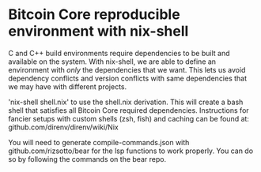 # Bitcoin Core reproducible environment with nix-shell

C and C++ build environments require dependencies to be built and available on
the system. With nix-shell, we are able to define an environment with *only* the
dependencies that we want. This lets us avoid dependency conflicts and version
conflicts with same dependencies that we may have with different projects.

'nix-shell shell.nix' to use the shell.nix derivation. This will create a bash
shell that satisfies all Bitcoin Core required dependencies. Instructions for
fancier setups with custom shells (zsh, fish) and caching can be found at: github.com/direnv/direnv/wiki/Nix

You will need to generate compile-commands.json with github.com/rizsotto/bear for
the lsp functions to work properly. You can do so by following the commands on the
bear repo.
